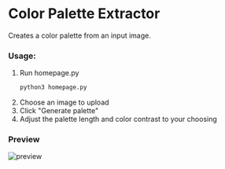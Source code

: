 # Color Palette Extractor
Creates a color palette from an input image.

### Usage:
1. Run homepage.py
   ```sh
   python3 homepage.py
   ```
3. Choose an image to upload
4. Click "Generate palette"
5. Adjust the palette length and color contrast to your choosing

### Preview
![preview](https://github.com/Yantoow/color-palette-extractor/blob/main/preview.png?raw=true)
